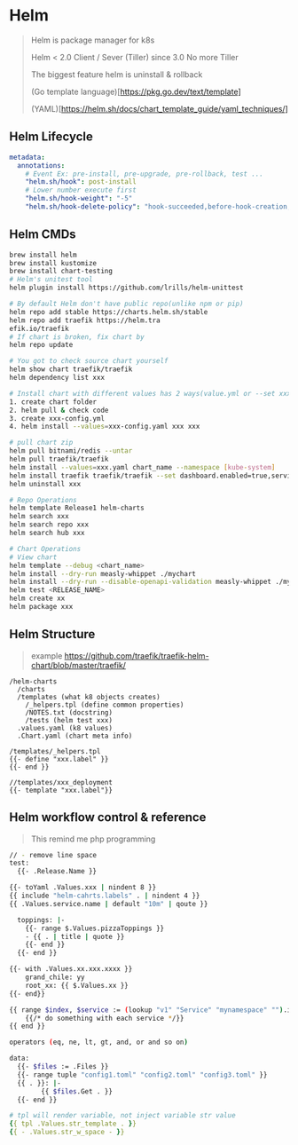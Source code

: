 # Helm
> Helm is package manager for k8s
> 
> Helm < 2.0 Client / Sever (Tiller) since 3.0 No more Tiller
> 
> The biggest feature helm is uninstall & rollback
> 
> (Go template language)[https://pkg.go.dev/text/template]
> 
> (YAML)[https://helm.sh/docs/chart_template_guide/yaml_techniques/]

## Helm Lifecycle
```yaml
metadata:
  annotations:
    # Event Ex: pre-install, pre-upgrade, pre-rollback, test ...
    "helm.sh/hook": post-install
    # Lower number execute first
    "helm.sh/hook-weight": "-5"
    "helm.sh/hook-delete-policy": "hook-succeeded,before-hook-creation,hook-failed"
```

## Helm CMDs
```bash
brew install helm
brew install kustomize
brew install chart-testing
# Helm's unitest tool
helm plugin install https://github.com/lrills/helm-unittest

# By default Helm don't have public repo(unlike npm or pip)
helm repo add stable https://charts.helm.sh/stable
helm repo add traefik https://helm.tra
efik.io/traefik
# If chart is broken, fix chart by
helm repo update

# You got to check source chart yourself
helm show chart traefik/traefik
helm dependency list xxx

# Install chart with different values has 2 ways(value.yml or --set xxx=123)
1. create chart folder
2. helm pull & check code
3. create xxx-config.yml
4. helm install --values=xxx-config.yaml xxx xxx

# pull chart zip
helm pull bitnami/redis --untar
helm pull traefik/traefik
helm install --values=xxx.yaml chart_name --namespace [kube-system]
helm install traefik traefik/traefik --set dashboard.enabled=true,serviceType=LoadBalancer,rbac.enabled=true,dashboard.domain=traefik.local
helm uninstall xxx

# Repo Operations
helm template Release1 helm-charts
helm search xxx
helm search repo xxx
helm search hub xxx

# Chart Operations
# View chart
helm template --debug <chart_name>
helm install --dry-run measly-whippet ./mychart
helm install --dry-run --disable-openapi-validation measly-whippet ./mychart
helm test <RELEASE_NAME>
helm create xx
helm package xxx

```
## Helm Structure
> example https://github.com/traefik/traefik-helm-chart/blob/master/traefik/
```
/helm-charts
  /charts
  /templates (what k8 objects creates)
    /_helpers.tpl (define common properties)
    /NOTES.txt (docstring)
    /tests (helm test xxx)
  .values.yaml (k8 values)
  .Chart.yaml (chart meta info)

/templates/_helpers.tpl
{{- define "xxx.label" }}
{{- end }}

//templates/xxx_deployment
{{- template "xxx.label"}}
```

## Helm workflow control & reference
> This remind me php programming
> 
```bash
// - remove line space
test:
  {{- .Release.Name }}

{{- toYaml .Values.xxx | nindent 8 }}
{{ include "helm-cahrts.labels" . | nindent 4 }}
{{ .Values.service.name | default "10m" | qoute }}

  toppings: |-
    {{- range $.Values.pizzaToppings }}
    - {{ . | title | quote }}
    {{- end }}    
  {{- end }}

{{- with .Values.xx.xxx.xxxx }}
    grand_chile: yy
    root_xx: {{ $.Values.xx }}
{{- end}}

{{ range $index, $service := (lookup "v1" "Service" "mynamespace" "").items }}
    {{/* do something with each service */}}
{{ end }}

operators (eq, ne, lt, gt, and, or and so on)

data:
  {{- $files := .Files }}
  {{- range tuple "config1.toml" "config2.toml" "config3.toml" }}
  {{ . }}: |-
        {{ $files.Get . }}
  {{- end }}
```

```yaml
# tpl will render variable, not inject variable str value
{{ tpl .Values.str_template . }} 
{{ - .Values.str_w_space - }}

```
